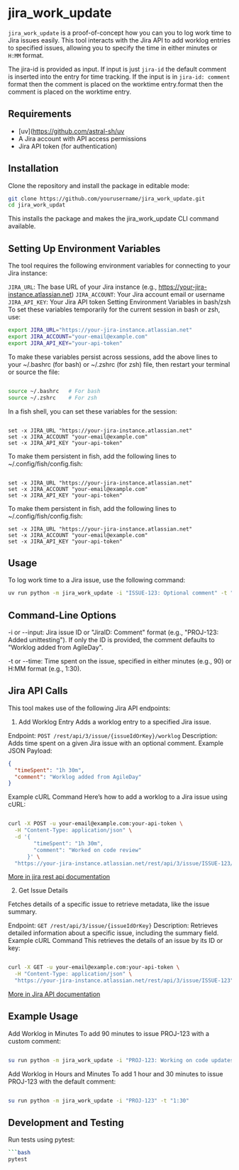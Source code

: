# jira_work_update

`jira_work_update` is a proof-of-concept how you can you to log work time to Jira issues easily. This tool interacts with the Jira API to add worklog entries to specified issues, allowing you to specify the time in either minutes or `H:MM` format.

The jira-id is provided as input. If input is just `jira-id` the default comment is inserted into the entry for time tracking. If the input is in `jira-id: comment` format then the comment is placed on the worktime entry.format then the comment is placed on the worktime entry.

## Requirements

- [uv](https://github.com/astral-sh/uv
- A Jira account with API access permissions
- Jira API token (for authentication)

## Installation

Clone the repository and install the package in editable mode:

```bash
git clone https://github.com/yourusername/jira_work_update.git
cd jira_work_updat
```

This installs the package and makes the jira_work_update CLI command available.

## Setting Up Environment Variables

The tool requires the following environment variables for connecting to your Jira instance:

`JIRA_URL`: The base URL of your Jira instance (e.g., https://your-jira-instance.atlassian.net)
`JIRA_ACCOUNT`: Your Jira account email or username
`JIRA_API_KEY`: Your Jira API token
Setting Environment Variables in bash/zsh
To set these variables temporarily for the current session in bash or zsh, use:

```bash
export JIRA_URL="https://your-jira-instance.atlassian.net"
export JIRA_ACCOUNT="your-email@example.com"
export JIRA_API_KEY="your-api-token"
```

To make these variables persist across sessions, add the above lines to your ~/.bashrc (for bash) or ~/.zshrc (for zsh) file, then restart your terminal or source the file:

```bash

source ~/.bashrc   # For bash
source ~/.zshrc    # For zsh
```

In a fish shell, you can set these variables for the session:

```fish

set -x JIRA_URL "https://your-jira-instance.atlassian.net"
set -x JIRA_ACCOUNT "your-email@example.com"
set -x JIRA_API_KEY "your-api-token"
```

To make them persistent in fish, add the following lines to ~/.config/fish/config.fish:

```fish

set -x JIRA_URL "https://your-jira-instance.atlassian.net"
set -x JIRA_ACCOUNT "your-email@example.com"
set -x JIRA_API_KEY "your-api-token"
```

To make them persistent in fish, add the following lines to ~/.config/fish/config.fish:

```fish
set -x JIRA_URL "https://your-jira-instance.atlassian.net"
set -x JIRA_ACCOUNT "your-email@example.com"
set -x JIRA_API_KEY "your-api-token"
```

## Usage

To log work time to a Jira issue, use the following command:

```bash
uv run python -m jira_work_update -i "ISSUE-123: Optional comment" -t "1:30"
```

## Command-Line Options

-i or --input: Jira issue ID or "JiraID: Comment" format (e.g., "PROJ-123: Added unittesting"). If only the ID is provided, the comment defaults to "Worklog added from AgileDay".

-t or --time: Time spent on the issue, specified in either minutes (e.g., 90) or H:MM format (e.g., 1:30).

## Jira API Calls

This tool makes use of the following Jira API endpoints:

1. Add Worklog Entry
   Adds a worklog entry to a specified Jira issue.

Endpoint: `POST /rest/api/3/issue/{issueIdOrKey}/worklog`
Description: Adds time spent on a given Jira issue with an optional comment.
Example JSON Payload:

```json
{
  "timeSpent": "1h 30m",
  "comment": "Worklog added from AgileDay"
}
```

Example cURL Command
Here’s how to add a worklog to a Jira issue using cURL:

```bash

curl -X POST -u your-email@example.com:your-api-token \
  -H "Content-Type: application/json" \
  -d '{
        "timeSpent": "1h 30m",
        "comment": "Worked on code review"
      }' \
  "https://your-jira-instance.atlassian.net/rest/api/3/issue/ISSUE-123/worklog"
```

[More in jira rest api documentation](https://developer.atlassian.com/cloud/jira/platform/rest/v3/api-group-issue-worklogs/#api-rest-api-3-issue-issueidorkey-worklog-post)

2. Get Issue Details

Fetches details of a specific issue to retrieve metadata, like the issue summary.

Endpoint: `GET /rest/api/3/issue/{issueIdOrKey}`
Description: Retrieves detailed information about a specific issue, including the summary field.
Example cURL Command
This retrieves the details of an issue by its ID or key:

```bash

curl -X GET -u your-email@example.com:your-api-token \
  -H "Content-Type: application/json" \
  "https://your-jira-instance.atlassian.net/rest/api/3/issue/ISSUE-123"
```

[More in Jira API documentation](https://developer.atlassian.com/cloud/jira/platform/rest/v3/api-group-issues/#api-rest-api-3-issue-issueidorkey-get)

## Example Usage

Add Worklog in Minutes
To add 90 minutes to issue PROJ-123 with a custom comment:

```bash

su run python -m jira_work_update -i "PROJ-123: Working on code updates" -t "90"
```

Add Worklog in Hours and Minutes
To add 1 hour and 30 minutes to issue PROJ-123 with the default comment:

```bash

su run python -m jira_work_update -i "PROJ-123" -t "1:30"
```

## Development and Testing

Run tests using pytest:

````bash
```bash
pytest
````
